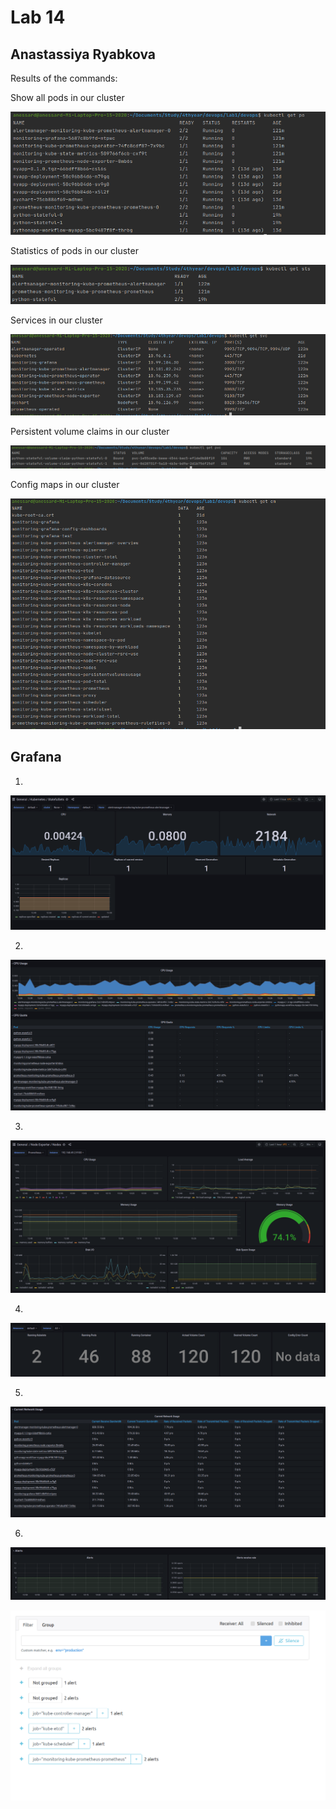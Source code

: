 # Lab 14

## Anastassiya Ryabkova

Results of the commands:

Show all pods in our cluster

![img_15.png](img_15.png)

Statistics of pods in our cluster

![img_16.png](img_16.png)

Services in our cluster

![img_17.png](img_17.png)

Persistent volume claims in our cluster

![img_18.png](img_18.png)

Config maps in our cluster

![img_19.png](img_19.png)

## Grafana
1.
![img_24.png](img_24.png)

2.
![img_25.png](img_25.png)

3.
![img_26.png](img_26.png)

4. 
![img_27.png](img_27.png)

5. 
![img_28.png](img_28.png)

6.
![img_29.png](img_29.png)

![img_30.png](img_30.png)